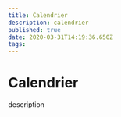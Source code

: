 ```yaml
---
title: Calendrier
description: calendrier
published: true
date: 2020-03-31T14:19:36.650Z
tags: 
---
```


# Calendrier

description